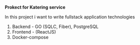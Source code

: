 **Prokect for Katering service**

In this project i want to write fullstack application
technologies
1. Backend - GO (SQLC, Fiber), PostgreSQL
2. Frontend - (ReactJS)
3. Docker-compose
